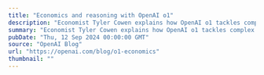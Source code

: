 ```yaml
---
title: "Economics and reasoning with OpenAI o1"
description: "Economist Tyler Cowen explains how OpenAI o1 tackles complex economic questions."
summary: "Economist Tyler Cowen explains how OpenAI o1 tackles complex economic questions."
pubDate: "Thu, 12 Sep 2024 00:00:00 GMT"
source: "OpenAI Blog"
url: "https://openai.com/blog/o1-economics"
thumbnail: ""
---
```


